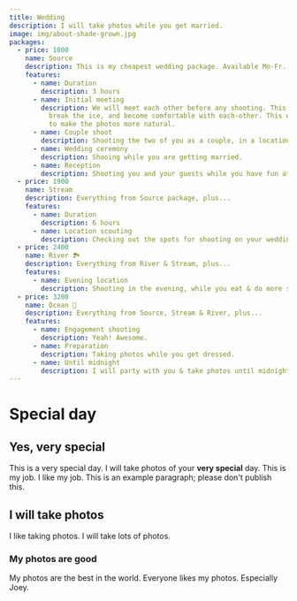 ```yaml
---
title: Wedding
description: I will take photos while you get married.
image: img/about-shade-grown.jpg
packages:
  - price: 1000
    name: Source
    description: This is my cheapest wedding package. Available Mo-Fr.
    features:
      - name: Duration
        description: 3 hours
      - name: Initial meeting
        description: We will meet each other before any shooting. This meeting serves to
          break the ice, and become comfortable with each-other. This will help
          to make the photos more natural.
      - name: Couple shoot
        description: Shooting the two of you as a couple, in a location of your choice.
      - name: Wedding ceremony
        description: Shooing while you are getting married.
      - name: Reception
        description: Shooting you and your guests while you have fun at the reception.
  - price: 1900
    name: Stream
    description: Everything from Source package, plus...
    features:
      - name: Duration
        description: 6 hours
      - name: Location scouting
        description: Checking out the spots for shooting on your wedding day.
  - price: 2400
    name: River 🏞️
    description: Everything from River & Stream, plus...
    features:
      - name: Evening location
        description: Shooting in the evening, while you eat & do more stuff.
  - price: 3200
    name: Ocean 🌊
    description: Everything from Source, Stream & River, plus...
    features:
      - name: Engagement shooting
        description: Yeah! Awesome.
      - name: Preparation
        description: Taking photos while you get dressed.
      - name: Until midnight
        description: I will party with you & take photos until midnight.
---
```

# Special day

## Yes, very special

This is a very special day. I will take photos of your **very special** day. This is my job. I like my job. This is an example paragraph; please don't publish this.

## I will take photos

I like taking photos. I will take lots of photos.

### My photos are good

My photos are the best in the world. Everyone likes my photos. Especially Joey.